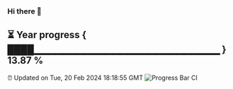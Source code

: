 ### Hi there 👋
⏳ Year progress { ████▁▁▁▁▁▁▁▁▁▁▁▁▁▁▁▁▁▁▁▁▁▁▁▁▁▁ } 13.87 %
---
⏰ Updated on Tue, 20 Feb 2024 18:18:55 GMT
![Progress Bar CI](https://github.com/liununu/liununu/workflows/Progress%20Bar%20CI/badge.svg)
